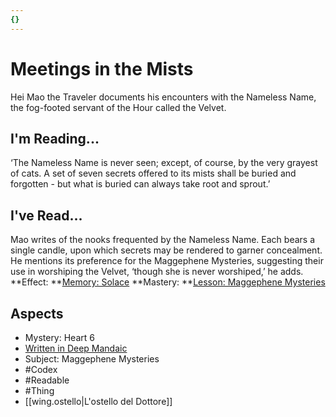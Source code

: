 ```yaml
---
{}
---
```

# Meetings in the Mists
Hei Mao the Traveler documents his encounters with the Nameless Name, the fog-footed servant of the Hour called the Velvet.
## I'm Reading...
‘The Nameless Name is never seen; except, of course, by the very grayest of cats. A set of seven secrets offered to its mists shall be buried and forgotten - but what is buried can always take root and sprout.’
## I've Read...
Mao writes of the nooks frequented by the Nameless Name. Each bears a single candle, upon which secrets may be rendered to garner concealment. He mentions its preference for the Maggephene Mysteries, suggesting their use in worshiping the Velvet, ‘though she is never worshiped,’ he adds.
**Effect: **[Memory: Solace](https://uadaf.theevilroot.xyz/rowenarium/element/mem.solace)
**Mastery: **[Lesson: Maggephene Mysteries](https://uadaf.theevilroot.xyz/rowenarium/element/x.maggephenemysteries)
## Aspects
- Mystery: Heart 6
- [Written in Deep Mandaic](https://uadaf.theevilroot.xyz/rowenarium/element/w.mandaic)
- Subject: Maggephene Mysteries
- #Codex
- #Readable
- #Thing
- [[wing.ostello|L'ostello del Dottore]]